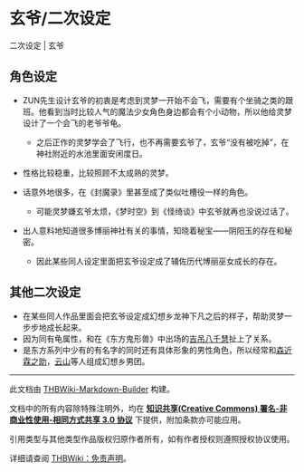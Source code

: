 # 玄爷/二次设定

<!-- source html: G:\repos\THBWiki-Markdown-Builder\THBWikiMarkdown\Temp\main\3\34\ns0%3A%E7%8E%84%E7%88%B7%2F%E4%BA%8C%E6%AC%A1%E8%AE%BE%E5%AE%9A.html -->

二次设定 | 玄爷

## 角色设定
- ZUN先生设计玄爷的初衷是考虑到灵梦一开始不会飞，需要有个坐骑之类的跟班。他看到当时比较人气的魔法少女角色身边都会有个小动物，所以他给灵梦设计了一个会飞的老爷爷龟。
  - 之后正作的灵梦学会了飞行，也不再需要玄爷了，玄爷“没有被吃掉”，在神社附近的水池里面安闲度日。

- 性格比较稳重，比较照顾不太成熟的灵梦。
- 话意外地很多，在《封魔录》里甚至成了类似吐槽役一样的角色。
  - 可能灵梦嫌玄爷太烦，《梦时空》到《怪绮谈》中玄爷就再也没说过话了。

- 出人意料地知道很多博丽神社有关的事情，知晓着秘宝——阴阳玉的存在和秘密。
  - 因此某些同人设定里面把玄爷设定成了辅佐历代博丽巫女成长的存在。


## 其他二次设定
- 在某些同人作品里面会把玄爷设定成幻想乡龙神下凡之后的样子，帮助灵梦一步步地成长起来。
- 因为同有龟属性，和在《东方鬼形兽》中出场的[吉吊八千慧](./吉吊八千慧.md)扯上了关系。
- 是东方系列中少有的有名字的同时还有具体形象的男性角色，所以经常和[森近霖之助](./森近霖之助.md)，[云山](./云山.md)等人组成幻想乡男团。





---

此文档由 [THBWiki-Markdown-Builder](https://github.com/Delsin-Yu/THBWiki-Markdown-Builder) 构建。

文档中的所有内容除特殊注明外，均在 [**知识共享(Creative Commons) 署名-非商业性使用-相同方式共享 3.0 协议**](https://creativecommons.org/licenses/by-sa/3.0/deed.zh-hans) 下提供，附加条款亦可能应用。

引用类型与其他类型作品版权归原作者所有，如有作者授权则遵照授权协议使用。

详细请查阅 [THBWiki：免责声明](https://thbwiki.cc/THBWiki:%E5%85%8D%E8%B4%A3%E5%A3%B0%E6%98%8E)。

